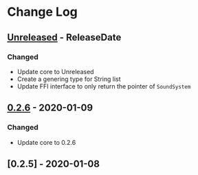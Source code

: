 # Change Log

<!-- next-header -->
## [Unreleased] - ReleaseDate

### Changed

- Update core to Unreleased
- Create a genering type for String list
- Update FFI interface to only return the pointer of `SoundSystem`

## [0.2.6] - 2020-01-09

### Changed

- Update core to 0.2.6

## [0.2.5] - 2020-01-08

<!-- next-url -->
[Unreleased]: https://gitlab.com/lexibook/lexibook/compare/lexibook-ffi-v0.2.6...HEAD
[0.2.6]: https://gitlab.com/lexibook/lexibook/compare/lexibook-ffi-v0.2.5...lexibook-ffi-v0.2.6
